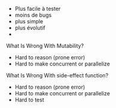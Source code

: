 
* Plus facile à tester
* moins de bugs
* plus simple
* plus évolutif
*




What Is Wrong With Mutability?
* Hard to reason (prone error)
* Hard to make concurrent or parallelize

What Is Wrong With side-effect function?
* Hard to reason (prone error)
* Hard to make concurrent or parallelize
* Hard to test



